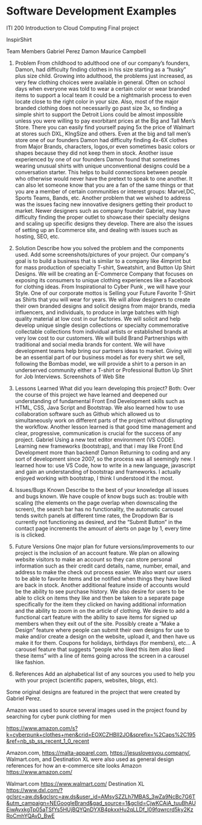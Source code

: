 # Software Development Examples

ITI 200 Introduction to Cloud Computing Final project











InspirShirt




Team Members
Gabriel Perez
Damon Maurice Campbell
1. Problem
From childhood to adulthood one of our company’s founders, Damon, had difficulty finding clothes in his size starting as a “husky” plus size child.  Growing into adulthood, the problems just increased, as very few clothing choices were available in general.  Often on school days when everyone was told to wear a certain color or wear branded items to support a local team it could be a nightmarish process to even locate close to the right color in your size.  Also, most of the major branded clothing does not necessarily go past size 3x, so finding a simple shirt to support the Detroit Lions could be almost impossible unless you were willing to pay exorbitant prices at the Big and Tall Men’s Store.  There you can easily find yourself paying 5x the price of Walmart at stores such DXL, KIngSize and others.  Even at the big and tall men’s store one of our founders Damon had difficulty finding 4x-6X clothes from Major Brands, characters, logos,or even sometimes basic colors or shapes because they did not keep them in stock.
Another issue experienced by one of our founders Damon found that sometimes wearing unusual shirts with unique unconventional designs could be a conversation starter.  This helps to build connections between people who otherwise would never have the pretext to speak to one another.  It can also let someone know that you are a fan of the same things or that you are a member of certain communities or interest groups: Marvel,DC, Sports Teams, Bands, etc.
Another problem that we wished to address was the issues facing new innovative designers getting their product to market.  Newer designers such as company founder Gabriel, may have difficulty finding the proper outlet to showcase their specialty designs and scaling up specific designs they develop.  There are also the issues of setting up an Ecommerce site, and dealing with issues such as hosting, SEO, etc.


2. Solution
Describe how you solved the problem and the components used.
Add some screenshots/pictures of your project.
Our company's goal is to build a business that is similar to a company like 4imprint but for mass production of specialty T-shirt, Sweatshirt, and Button Up Shirt Designs. We will be creating an E-Commerce Company that focuses on exposing its consumers to unique clothing experiences like a Facebook for clothing ideas.  From Inspirational to Cyber Punk , we will have your Style.  One of our corporate mottos is Selling your Future Favorite T-Shirt as Shirts that you will wear for years.
We will allow designers to create their own branded designs and solicit designs from major brands, media influencers, and individuals, to produce in large batches with high quality material at low cost in our factories.  We will solicit and help develop unique single design collections or specialty commemorative collectable collections from individual artists or established brands at very low cost to our customers.  We will build Brand Partnerships with traditional and social media brands for content.  We will have development teams help bring our partners ideas to market.  Giving will be an essential part of our business model as for every shirt we sell, following the Bombas model, we will provide a shirt to a person in an underserved community either a T-shirt or Professional Button Up Shirt for Job Interviews.
Screenshots of Web Site




















4. Lessons Learned
What did you learn developing this project?
Both:
Over the course of this project we have learned and deepened our understanding  of fundamental Front End Development skills such as HTML, CSS, Java Script and Bootstrap. We also learned how to use collaboration software such as Github which allowed us to simultaneously work on different parts of the project without disrupting the workflow. Another lesson learned is that good time management and clear, progressive, communication is crucial for the success of any project.
Gabriel
Using a new text editor environment (VS CODE). Learning new frameworks (bootstrap), and that i may like Front End Development more than backend!
Damon
Returning to coding and any sort of development since 2007, so the process was all seemingly new. I learned how to: use VS Code, how to write in a new language, javascript and gain an understanding of bootstrap and frameworks.  I actually enjoyed working with bootstrap, I think I understood it the most.



5. Issues/Bugs Known
Describe to the best of your knowledge all issues and bugs known.
	We have couple of know bugs such as: trouble with scaling (the elements on the page overlap when downscaling the screen), the search bar has no functionality, the automatic carousel tends switch panels at different time rates, the Dropdown Bar is currently not functioning as desired, and the “Submit Button” in the contact page increments the amount of alerts on page by 1, every time is is clicked.
6. Future Versions
One major plan for future versions/improvements to our project is the inclusion of an account feature. We plan on allowing website visitors to make an account so they can store personal information such as their credit card details, name, number, email, and address to make the check out process easier. We also want our users to be able to favorite items and be notified when things they have liked are back in stock. Another additional feature inside of accounts would be the ability to see purchase history. 
We also desire for users to be able to click on items they like and then be taken to a separate page specifically for the item they clicked on having additional information and the ability to zoom in on the article of clothing.
We desire to add a functional cart feature with the ability to save items for signed up members when they exit out of the site.
Possibly create a “Make a Design” feature where people can submit their own designs for use to make and/or create a design on the website, upload it, and then have us make it for them.
Coupons for holidays, birthdays (for members), etc…
A carousel feature that suggests “people who liked this item also liked these items” with a line of items going across the screen in a carousel like fashion.
7. References
Add an alphabetical list of any sources you used to help you with your project (scientific papers, websites, blogs, etc).


Some original designs are featured in the project that were created by Gabriel Perez.

Amazon was used to source several images used in the project found by searching for cyber punk clothing for men

https://www.amazon.com/s?k=cyberpunk+clothes+men&crid=EOXCZHBII2JO&sprefix=%2Caps%2C195&ref=nb_sb_ss_recent_1_0_recent

Amazon.com, https://malta-apparel.com, https://jesuslovesyou.company/,  Walmart.com, and Destination XL were also used as general design references for how an e-commerce site looks
Amazon
https://www.amazon.com/

Walmart.com
https://www.walmart.com/
Destination XL
https://www.dxl.com/?gclsrc=aw.ds&gclsrc=aw.ds&user_id=AMsySZZLh7MBAS_3wZa9NcBc7G6T&utm_campaign=NEGoogleBrand&gad_source=1&gclid=CjwKCAiA_tuuBhAUEiwAvxkgTp05aTSfYs5HUjBQYQnDYXB4pkxxHu2qLLDf_I09fqwrcrd5ky2KzRoCmhYQAvD_BwE

